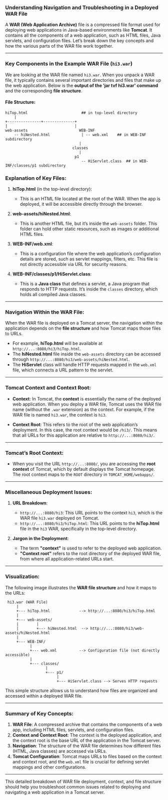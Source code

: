 ### Understanding Navigation and Troubleshooting in a Deployed WAR File

A **WAR (Web Application Archive)** file is a compressed file format used for deploying web applications in Java-based environments like **Tomcat**. It contains all the components of a web application, such as HTML files, Java servlets, and configuration files. Let’s break down the key concepts and how the various parts of the WAR file work together.

---

### **Key Components in the Example WAR File (`hi3.war`)**

We are looking at the WAR file named `hi3.war`. When you unpack a WAR file, it typically contains several important directories and files that make up the web application. Below is the **output of the 'jar tvf hi3.war' command** and the corresponding **file structure**.

#### **File Structure:**
```
hiTop.html                        ## in top-level directory
    |
+---------------+--------------+
|                              |
web-assets                       WEB-INF
    -- hiNested.html              | -- web.xml    ## in WEB-INF subdirectory
                                 |
                              classes
                                 |
                               p1
                                  -- HiServlet.class  ## in WEB-INF/classes/p1 subdirectory
```

### **Explanation of Key Files:**

1. **hiTop.html** (in the top-level directory):
   - This is an HTML file located at the root of the WAR. When the app is deployed, it will be accessible directly through the browser.
   
2. **web-assets/hiNested.html**:
   - This is another HTML file, but it’s inside the `web-assets` folder. This folder can hold other static resources, such as images or additional HTML files.

3. **WEB-INF/web.xml**:
   - This is a configuration file where the web application’s configuration details are stored, such as servlet mappings, filters, etc. This file is not directly accessible via URL for security reasons.

4. **WEB-INF/classes/p1/HiServlet.class**:
   - This is a **Java class** that defines a servlet, a Java program that responds to HTTP requests. It’s inside the `classes` directory, which holds all compiled Java classes.

---

### **Navigation Within the WAR File:**

When the WAR file is deployed on a Tomcat server, the navigation within the application depends on the **file structure** and how Tomcat maps those files to URLs.

- For example, **hiTop.html** will be available at `http://...:8080/hi3/hiTop.html`.
- The **hiNested.html** file inside the `web-assets` directory can be accessed through `http://...:8080/hi3/web-assets/hiNested.html`.
- The **HiServlet** class will handle HTTP requests mapped in the `web.xml` file, which connects a URL pattern to the servlet.

---

### **Tomcat Context and Context Root:**

- **Context**: In Tomcat, the **context** is essentially the name of the deployed web application. When you deploy a WAR file, Tomcat uses the WAR file name (without the `.war` extension) as the context. For example, if the WAR file is named `hi3.war`, the context is `hi3`.

- **Context Root**: This refers to the root of the web application’s deployment. In this case, the root context would be `/hi3/`. This means that all URLs for this application are relative to `http://...:8080/hi3/`.

---

### **Tomcat’s Root Context:**

- When you visit the URL `http://...:8080/`, you are accessing the **root context** of Tomcat, which by default displays the Tomcat homepage. The root context maps to the `ROOT` directory in `TOMCAT_HOME/webapps/`.

---

### **Miscellaneous Deployment Issues:**

1. **URL Breakdown**:
   - `http://...:8080/hi3`: This URL points to the context `hi3`, which is the WAR file `hi3.war` deployed on Tomcat.
   - `http://...:8080/hi3/hiTop.html`: This URL points to the **hiTop.html** file in the `hi3` WAR, specifically in the top-level directory.

2. **Jargon in the Deployment**:
   - The term **"context"** is used to refer to the deployed web application.
   - **"Context root"** refers to the root directory of the deployed WAR file, from where all application-related URLs start.

---

### **Visualization:**

The following image illustrates the **WAR file structure** and how it maps to the URLs:

```
 hi3.war (WAR File)
     |
     +--- hiTop.html             --> http://...:8080/hi3/hiTop.html
     |
     +--- web-assets/
     |        |
     |        +--- hiNested.html  --> http://...:8080/hi3/web-assets/hiNested.html
     |
     +--- WEB-INF/
           |
           +--- web.xml          --> Configuration file (not directly accessible)
           |
           +--- classes/
                  |
                  +--- p1/
                       |
                       +--- HiServlet.class --> Serves HTTP requests
```

This simple structure allows us to understand how files are organized and accessed within a deployed WAR file.

---

### **Summary of Key Concepts:**

1. **WAR File**: A compressed archive that contains the components of a web app, including HTML files, servlets, and configuration files.
2. **Context and Context Root**: The context is the deployed application, and the context root is the base URL of the application in the Tomcat server.
3. **Navigation**: The structure of the WAR file determines how different files (HTML, Java classes) are accessed via URLs.
4. **Tomcat Configuration**: Tomcat maps URLs to files based on the context and context root, and the `web.xml` file is crucial for defining servlet mappings and other configurations.

---

This detailed breakdown of WAR file deployment, context, and file structure should help you troubleshoot common issues related to deploying and navigating a web application in a Tomcat server.
